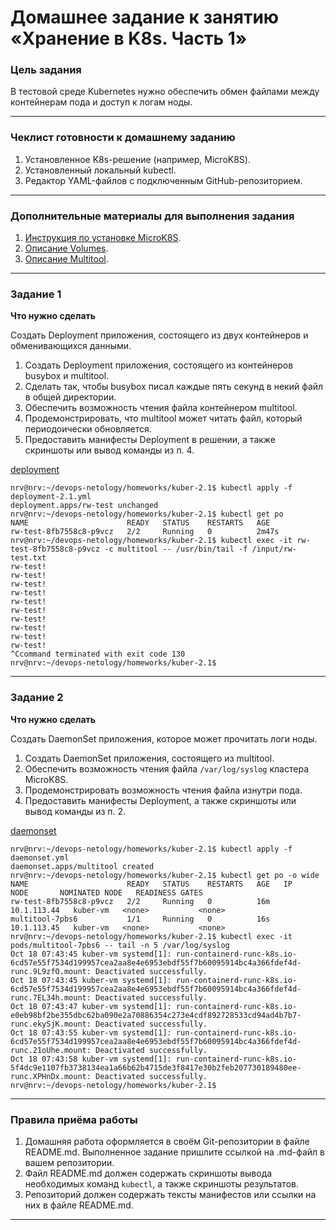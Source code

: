 # Домашнее задание к занятию «Хранение в K8s. Часть 1»

### Цель задания

В тестовой среде Kubernetes нужно обеспечить обмен файлами между контейнерам пода и доступ к логам ноды.

------

### Чеклист готовности к домашнему заданию

1. Установленное K8s-решение (например, MicroK8S).
2. Установленный локальный kubectl.
3. Редактор YAML-файлов с подключенным GitHub-репозиторием.

------

### Дополнительные материалы для выполнения задания

1. [Инструкция по установке MicroK8S](https://microk8s.io/docs/getting-started).
2. [Описание Volumes](https://kubernetes.io/docs/concepts/storage/volumes/).
3. [Описание Multitool](https://github.com/wbitt/Network-MultiTool).

------

### Задание 1 

**Что нужно сделать**

Создать Deployment приложения, состоящего из двух контейнеров и обменивающихся данными.

1. Создать Deployment приложения, состоящего из контейнеров busybox и multitool.
2. Сделать так, чтобы busybox писал каждые пять секунд в некий файл в общей директории.
3. Обеспечить возможность чтения файла контейнером multitool.
4. Продемонстрировать, что multitool может читать файл, который периодоически обновляется.
5. Предоставить манифесты Deployment в решении, а также скриншоты или вывод команды из п. 4.

[deployment](deployment-2.1.yml)

```shell
nrv@nrv:~/devops-netology/homeworks/kuber-2.1$ kubectl apply -f deployment-2.1.yml
deployment.apps/rw-test unchanged
nrv@nrv:~/devops-netology/homeworks/kuber-2.1$ kubectl get po
NAME                      READY   STATUS    RESTARTS   AGE
rw-test-8fb7558c8-p9vcz   2/2     Running   0          2m47s
nrv@nrv:~/devops-netology/homeworks/kuber-2.1$ kubectl exec -it rw-test-8fb7558c8-p9vcz -c multitool -- /usr/bin/tail -f /input/rw-test.txt
rw-test!
rw-test!
rw-test!
rw-test!
rw-test!
rw-test!
rw-test!
rw-test!
rw-test!
rw-test!
^Ccommand terminated with exit code 130
nrv@nrv:~/devops-netology/homeworks/kuber-2.1$
```

------

### Задание 2

**Что нужно сделать**

Создать DaemonSet приложения, которое может прочитать логи ноды.

1. Создать DaemonSet приложения, состоящего из multitool.
2. Обеспечить возможность чтения файла `/var/log/syslog` кластера MicroK8S.
3. Продемонстрировать возможность чтения файла изнутри пода.
4. Предоставить манифесты Deployment, а также скриншоты или вывод команды из п. 2.

[daemonset](daemonset.yml)

```shell
nrv@nrv:~/devops-netology/homeworks/kuber-2.1$ kubectl apply -f daemonset.yml
daemonset.apps/multitool created
nrv@nrv:~/devops-netology/homeworks/kuber-2.1$ kubectl get po -o wide
NAME                      READY   STATUS    RESTARTS   AGE   IP            NODE       NOMINATED NODE   READINESS GATES
rw-test-8fb7558c8-p9vcz   2/2     Running   0          16m   10.1.113.44   kuber-vm   <none>           <none>
multitool-7pbs6           1/1     Running   0          16s   10.1.113.45   kuber-vm   <none>           <none>
nrv@nrv:~/devops-netology/homeworks/kuber-2.1$ kubectl exec -it pods/multitool-7pbs6 -- tail -n 5 /var/log/syslog
Oct 18 07:43:45 kuber-vm systemd[1]: run-containerd-runc-k8s.io-6cd57e55f7534d199957cea2aa8e4e6953ebdf55f7b60095914bc4a366fdef4d-runc.9L9zfO.mount: Deactivated successfully.
Oct 18 07:43:45 kuber-vm systemd[1]: run-containerd-runc-k8s.io-6cd57e55f7534d199957cea2aa8e4e6953ebdf55f7b60095914bc4a366fdef4d-runc.7EL34h.mount: Deactivated successfully.
Oct 18 07:43:47 kuber-vm systemd[1]: run-containerd-runc-k8s.io-e0eb98bf2be355dbc62ba090e2a70886354c273e4cdf892728533cd94ad4b7b7-runc.ekySjK.mount: Deactivated successfully.
Oct 18 07:43:55 kuber-vm systemd[1]: run-containerd-runc-k8s.io-6cd57e55f7534d199957cea2aa8e4e6953ebdf55f7b60095914bc4a366fdef4d-runc.21oUhe.mount: Deactivated successfully.
Oct 18 07:43:58 kuber-vm systemd[1]: run-containerd-runc-k8s.io-5f4dc9e1107fb3738134ea1a66b62b4715de3f8417e30b2feb207730189480ee-runc.XPHnDx.mount: Deactivated successfully.
nrv@nrv:~/devops-netology/homeworks/kuber-2.1$
```

------

### Правила приёма работы

1. Домашняя работа оформляется в своём Git-репозитории в файле README.md. Выполненное задание пришлите ссылкой на .md-файл в вашем репозитории.
2. Файл README.md должен содержать скриншоты вывода необходимых команд `kubectl`, а также скриншоты результатов.
3. Репозиторий должен содержать тексты манифестов или ссылки на них в файле README.md.

------
